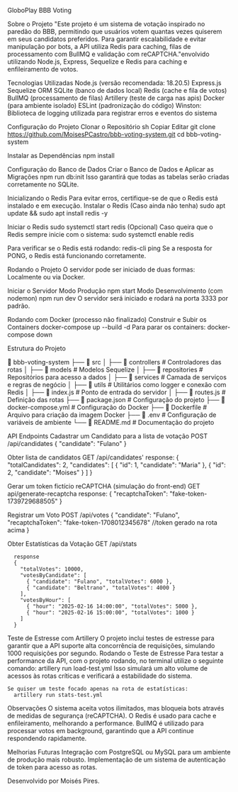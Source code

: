 GloboPlay BBB Voting

Sobre o Projeto
 "Este projeto é um sistema de votação inspirado no paredão do BBB, permitindo que usuários votem quantas vezes quiserem em seus candidatos preferidos. Para garantir escalabilidade e evitar manipulação por bots, a API utiliza Redis para caching, filas de processamento com BullMQ e validação com reCAPTCHA."envolvido utilizando Node.js, Express, Sequelize e Redis para caching e enfileiramento de votos.

Tecnologias Utilizadas
  Node.js (versão recomendada: 18.20.5)
  Express.js
  Sequelize ORM
  SQLite (banco de dados local)
  Redis (cache e fila de votos)
  BullMQ (processamento de filas)
  Artillery (teste de carga nas apis)
  Docker (para ambiente isolado)
  ESLint (padronização do código)
  Winston: Biblioteca de logging utilizada para registrar erros e eventos do sistema

Configuração do Projeto
  Clonar o Repositório
  sh
  Copiar
  Editar
  git clone https://github.com/MoisesPCastro/bbb-voting-system.git
  cd bbb-voting-system

Instalar as Dependências
  npm install

Configuração do Banco de Dados
  Criar o Banco de Dados e Aplicar as Migrações
    npm run db:init
    Isso garantirá que todas as tabelas serão criadas corretamente no SQLite.

Inicializando o Redis
  Para evitar erros, certifique-se de que o Redis está instalado e em execução.
  Instalar o Redis (Caso ainda não tenha)
    sudo apt update && sudo apt install redis -y

Iniciar o Redis
  sudo systemctl start redis
  (Opcional) Caso queira que o Redis sempre inicie com o sistema:
    sudo systemctl enable redis

Para verificar se o Redis está rodando:
  redis-cli ping
  Se a resposta for PONG, o Redis está funcionando corretamente.

Rodando o Projeto
  O servidor pode ser iniciado de duas formas: Localmente ou via Docker.

  Iniciar o Servidor
    Modo Produção
      npm start
    Modo Desenvolvimento (com nodemon)
      npm run dev
      O servidor será iniciado e rodará na porta 3333 por padrão.

Rodando com Docker (processo não finalizado)
  Construir e Subir os Containers
    docker-compose up --build -d
  Para parar os containers:
    docker-compose down

Estrutura do Projeto

📁 bbb-voting-system
├── 📂 src
│   ├── 📂 controllers        # Controladores das rotas
│   ├── 📂 models             # Modelos Sequelize
│   ├── 📂 repositories       # Repositórios para acesso a dados
│   ├── 📂 services           # Camada de serviços e regras de negócio
│   ├── 📂 utils              # Utilitários como logger e conexão com Redis
│   ├── 📜 index.js           # Ponto de entrada do servidor
│   ├── 📜 routes.js          # Definição das rotas
├── 📜 package.json           # Configuração do projeto
├── 📜 docker-compose.yml     # Configuração do Docker
├── 📜 Dockerfile             # Arquivo para criação da imagem Docker
├── 📜 .env                   # Configuração de variáveis de ambiente
└── 📜 README.md              # Documentação do projeto

API Endpoints
  Cadastrar um Candidato para a lista de votação
    POST /api/candidates
    {
      "candidate": "Fulano"
    }

  Obter lista de candidatos
  GET /api/candidates'
    response:
      {
      "totalCandidates": 2,
      "candidates": [
          {
              "id": 1,
              "candidate": "Maria"
          },
          {
              "id": 2,
              "candidate": "Moises"
          }
        ]
      }

  Gerar um token fictício reCAPTCHA (simulação do front-end)
    GET api/generate-recaptcha
    response:
      {
        "recaptchaToken": "fake-token-1739729688505"
      }

  Registrar um Voto
    POST /api/votes
      {
        "candidate": "Fulano",
        "recaptchaToken": "fake-token-1708012345678"  //token gerado na rota acima
      }

  Obter Estatísticas da Votação
    GET /api/stats

      response
      {
        "totalVotes": 10000,
        "votesByCandidate": [
          { "candidate": "Fulano", "totalVotes": 6000 },
          { "candidate": "Beltrano", "totalVotes": 4000 }
        ],
        "votesByHour": [
          { "hour": "2025-02-16 14:00:00", "totalVotes": 5000 },
          { "hour": "2025-02-16 15:00:00", "totalVotes": 1000 }
        ]
      }

Teste de Estresse com Artillery
  O projeto inclui testes de estresse para garantir que a API suporte alta concorrência de requisições, simulando 1000 requisições por segundo.
  Rodando o Teste de Estresse
    Para testar a performance da API, com o projeto rodando, no terminal utilize o seguinte comando:
      artillery run load-test.yml
      Isso simulará um alto volume de acessos às rotas críticas e verificará a estabilidade do sistema.

    Se quiser um teste focado apenas na rota de estatísticas:
      artillery run stats-test.yml

Observações
  O sistema aceita votos ilimitados, mas bloqueia bots através de medidas de segurança (reCAPTCHA).
  O Redis é usado para cache e enfileiramento, melhorando a performance.
  BullMQ é utilizado para processar votos em background, garantindo que a API continue respondendo rapidamente.

Melhorias Futuras
  Integração com PostgreSQL ou MySQL para um ambiente de produção mais robusto.
  Implementação de um sistema de autenticação de token para acesso as rotas.

Desenvolvido por Moisés Pires.
